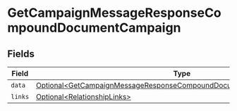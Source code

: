 # GetCampaignMessageResponseCompoundDocumentCampaign


## Fields

| Field                                                                                                                                                                    | Type                                                                                                                                                                     | Required                                                                                                                                                                 | Description                                                                                                                                                              |
| ------------------------------------------------------------------------------------------------------------------------------------------------------------------------ | ------------------------------------------------------------------------------------------------------------------------------------------------------------------------ | ------------------------------------------------------------------------------------------------------------------------------------------------------------------------ | ------------------------------------------------------------------------------------------------------------------------------------------------------------------------ |
| `data`                                                                                                                                                                   | [Optional\<GetCampaignMessageResponseCompoundDocumentDataRelationshipsData>](../../models/components/GetCampaignMessageResponseCompoundDocumentDataRelationshipsData.md) | :heavy_minus_sign:                                                                                                                                                       | N/A                                                                                                                                                                      |
| `links`                                                                                                                                                                  | [Optional\<RelationshipLinks>](../../models/components/RelationshipLinks.md)                                                                                             | :heavy_minus_sign:                                                                                                                                                       | N/A                                                                                                                                                                      |